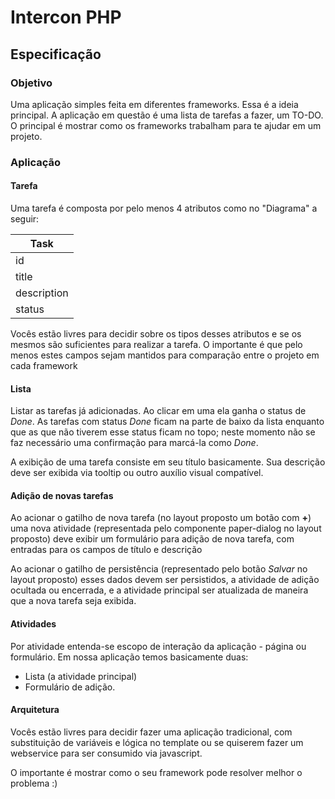 Intercon PHP
===

Especificação
---

### Objetivo

Uma aplicação simples feita em diferentes frameworks. Essa é a ideia principal. A aplicação em questão é uma lista
 de tarefas a fazer, um TO-DO. O principal é mostrar como os frameworks trabalham para te ajudar em um projeto.
 
### Aplicação

#### Tarefa

Uma tarefa é composta por pelo menos 4 atributos como no "Diagrama" a seguir:

|Task        |
|------------|
|id          |
|title       |
|description |
|status      |


Vocês estão livres para decidir sobre os tipos desses atributos e se os mesmos são suficientes para realizar a tarefa.
 O importante é que pelo menos estes campos sejam mantidos para comparação entre o projeto em cada framework

#### Lista

Listar as tarefas já adicionadas. Ao clicar em uma ela ganha o status de *Done*. As tarefas com status *Done* ficam 
  na parte de baixo da lista enquanto que as que não tiverem esse status ficam no topo; neste momento não se faz 
  necessário uma confirmação para marcá-la como *Done*.
  
A exibição de uma tarefa consiste em seu título basicamente. Sua descrição deve ser exibida via tooltip ou outro auxílio 
  visual compatível.
  
#### Adição de novas tarefas

Ao acionar o gatilho de nova tarefa (no layout proposto um botão com **+**) uma nova atividade (representada pelo 
 componente paper-dialog no layout proposto) deve exibir um formulário para adição de nova tarefa, com entradas para os 
 campos de título e descrição 

Ao acionar o gatilho de persistência (representado pelo botão *Salvar* no layout proposto) esses dados devem ser 
 persistidos, a atividade de adição ocultada ou encerrada, e a atividade principal ser atualizada de maneira que a nova
 tarefa seja exibida.

#### Atividades

Por atividade entenda-se escopo de interação da aplicação - página ou formulário. Em nossa aplicação temos basicamente 
 duas:
 
* Lista (a atividade principal)
* Formulário de adição.

#### Arquitetura

Vocês estão livres para decidir fazer uma aplicação tradicional, com substituição de variáveis e lógica no template ou
 se quiserem fazer um webservice para ser consumido via javascript.

O importante é mostrar como o seu framework pode resolver melhor o problema :)
